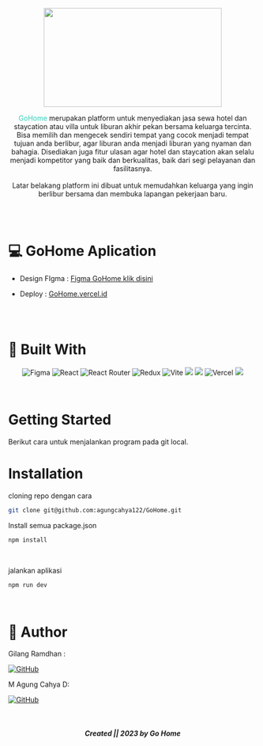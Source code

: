 <p align="center">
  <img width="360" height="200" src="https://user-images.githubusercontent.com/96028679/52de36a4-eff6-4047-bab3-64ee820c486d">
</p>

<p align="center">
 <span font="bold" style="color : #31CFB9" >GoHome</span> merupakan platform untuk menyediakan jasa sewa hotel dan staycation atau villa untuk liburan akhir pekan bersama keluarga tercinta. Bisa memilih dan mengecek sendiri tempat yang cocok menjadi tempat tujuan anda berlibur, agar liburan anda menjadi liburan yang nyaman dan bahagia. Disediakan juga fitur ulasan agar hotel dan staycation akan selalu menjadi kompetitor yang baik dan berkualitas, baik dari segi pelayanan dan fasilitasnya.

<br />
<br />
<span font="bold"> Latar belakang platform ini dibuat untuk memudahkan keluarga yang ingin berlibur bersama dan membuka lapangan pekerjaan baru. </span>
</p>

<br />
<br />

# :computer: GoHome Aplication

- Design FIgma : <a href = "https://www.figma.com/file/73QPRJrSFEvy9UAsngWQJX/AirBnb-web-Design?type=design&t=eNfEsKgx2XEB6yMJ-7">Figma GoHome klik disini</a>

- Deploy : <a href="https://go-home.vercel.app"> GoHome.vercel.id</a>

  <br />
  <br />

# :hammer: Built With

<div align="center">

![Figma](https://img.shields.io/badge/figma-%23F24E1E.svg?style=for-the-badge&logo=figma&logoColor=pink)
![React](https://img.shields.io/badge/react-%2320232a.svg?style=for-the-badge&logo=react&logoColor=white)
![React Router](https://img.shields.io/badge/React_Router-CA4245?style=for-the-badge&logo=react-router&logoColor=white)
![Redux](https://img.shields.io/badge/redux-%23593d88.svg?style=for-the-badge&logo=redux&logoColor=white)
![Vite](https://img.shields.io/badge/vite-%23646CFF.svg?style=for-the-badge&logo=vite&logoColor=white)
<img src="https://img.shields.io/badge/Tailwind_CSS-38B2AC?style=for-the-badge&logo=tailwind-css&logoColor=white" />
<img src="https://img.shields.io/badge/DaisyUi-FFFF00?style=for-the-badge&logo=daisyui&logoColor=white" />
![Vercel](https://img.shields.io/badge/Vercel-000000?style=for-the-badge&logo=vercel&logoColor=white)
<img src="https://img.shields.io/badge/Sweet Alert-7D4698?style=for-the-badge&logo=Sweet-Alert&logoColor=white" />

</div>

</br >

# Getting Started

Berikut cara untuk menjalankan program pada git local.

# Installation

cloning repo dengan cara

```sh
git clone git@github.com:agungcahya122/GoHome.git
```

Install semua package.json

```sh
npm install
```

  <br />

jalankan aplikasi

```sh
npm run dev
```

  <br />

# 🤖 Author

Gilang Ramdhan :

[![GitHub](https://img.shields.io/badge/-Faizal-black?style=for-the-badge&logo=github&logoColor=white)](https://github.com/gilangr1440)

M Agung Cahya D:

[![GitHub](https://img.shields.io/badge/-Agung-black?style=for-the-badge&logo=github&logoColor=white)](https://github.com/agungcahya122)

  <br />
  
<h5>
<p align="center"> Created || 2023 by Go Home </p>
</h5>

